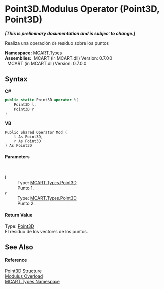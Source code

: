 # Point3D.Modulus Operator (Point3D, Point3D)
 _**\[This is preliminary documentation and is subject to change.\]**_

Realiza una operación de resíduo sobre los puntos.

**Namespace:**&nbsp;<a href="c5168ca1-3831-8d0b-91b8-6ec8e54f9c51">MCART.Types</a><br />**Assemblies:**&nbsp;&nbsp;MCART (in MCART.dll) Version: 0.7.0.0<br />&nbsp;&nbsp;MCART (in MCART.dll) Version: 0.7.0.0<br />

## Syntax

**C#**<br />
``` C#
public static Point3D operator %(
	Point3D l,
	Point3D r
)
```

**VB**<br />
``` VB
Public Shared Operator Mod ( 
	l As Point3D,
	r As Point3D
) As Point3D
```


#### Parameters
&nbsp;<dl><dt>l</dt><dd>Type: <a href="c1f5b3e6-d580-ae65-e094-04baef5c0fc7">MCART.Types.Point3D</a><br />Punto 1.</dd><dt>r</dt><dd>Type: <a href="c1f5b3e6-d580-ae65-e094-04baef5c0fc7">MCART.Types.Point3D</a><br />Punto 2.</dd></dl>

#### Return Value
Type: <a href="c1f5b3e6-d580-ae65-e094-04baef5c0fc7">Point3D</a><br />El resíduo de los vectores de los puntos.

## See Also


#### Reference
<a href="c1f5b3e6-d580-ae65-e094-04baef5c0fc7">Point3D Structure</a><br /><a href="60545486-4c68-7a25-c0aa-959c237215d8">Modulus Overload</a><br /><a href="c5168ca1-3831-8d0b-91b8-6ec8e54f9c51">MCART.Types Namespace</a><br />